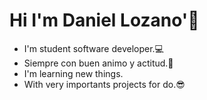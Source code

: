 <h1>Hi I'm Daniel Lozano'👀</h1>

<div>
  <ul>
    <li>I'm student software developer.💻</li>
    <li>Siempre con buen animo y actitud.💯</li>
    <li>I'm learning new things. </li>
    <li>With very importants projects for do.😎</li>
  </ul>
</div>


<!---
DaniLozan11/DaniLozan11 is a ✨ special ✨ repository because its `README.md` (this file) appears on your GitHub profile.
You can click the Preview link to take a look at your changes.
--->
